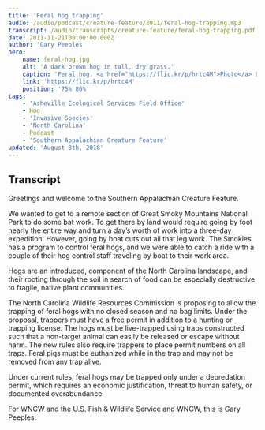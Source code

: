 ```yaml
---
title: 'Feral hog trapping'
audio: /audio/podcast/creature-feature/2011/feral-hog-trapping.mp3
transcript: /audio/transcripts/creature-feature/feral-hog-trapping.pdf
date: 2011-11-21T00:00:00.000Z
author: 'Gary Peeples'
hero:
    name: feral-hog.jpg
    alt: 'A dark brown hog in tall, dry grass.'
    caption: 'Feral hog. <a href="https://flic.kr/p/hrtc4M">Photo</a> by Don McCullough, CC BY-NC 2.0.'
    link: 'https://flic.kr/p/hrtc4M'
    position: '75% 86%'
tags:
    - 'Asheville Ecological Services Field Office'
    - Hog
    - 'Invasive Species'
    - 'North Carolina'
    - Podcast
    - 'Southern Appalachian Creature Feature'
updated: 'August 8th, 2018'
---
```


## Transcript

Greetings and welcome to the Southern Appalachian Creature Feature.

We wanted to get to a remote section of Great Smoky Mountains National Park to do some bat work. To get there by land would require going by foot nearly the entire way and turn a day’s worth of work into a three-day expedition. However, going by boat cuts out all that leg work. The Smokies has a program to control feral hogs, and we were able to catch a ride with a couple of their hog control staff traveling by boat to their work area.

Hogs are an introduced, component of the North Carolina landscape, and their rooting through the soil in search of food can be especially destructive to fragile, native plant communities.

The North Carolina Wildlife Resources Commission is proposing to allow the trapping of feral hogs with no closed season and no bag limits. Under the proposal, trappers must have a free permit in addition to a hunting or trapping license. The hogs must be live-trapped using traps constructed such that a non-target animal can easily be released or escape without harm. The new rules also require trappers to place permit numbers on all traps. Feral pigs must be euthanized while in the trap and may not be removed from any trap alive.

Under current rules, feral hogs may be trapped only under a depredation permit, which requires an economic justification, threat to human safety, or documented overabundance

For WNCW and the U.S. Fish & Wildlife Service and WNCW, this is Gary Peeples.

 

